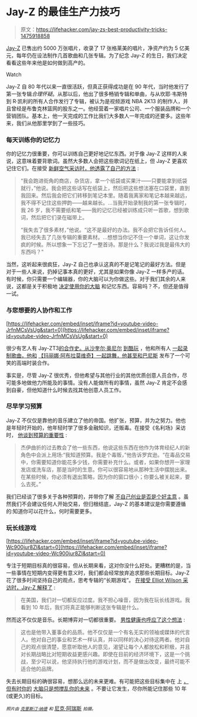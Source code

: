 # Jay-Z 的最佳生产力技巧

> 原文：<https://lifehacker.com/jay-zs-best-productivity-tricks-1475918858>

[Jay-Z](http://en.wikipedia.org/wiki/Jay-Z) 已售出约 5000 万张唱片，收录了 17 张格莱美的唱片，净资产约为 5 亿美元，每年仍在设法制作几首歌曲和几张专辑。为了纪念 Jay-Z 的生日，我们决定看看这些年来他是如何做到高产的。

Watch

Jay-Z 自 80 年代以来一直很活跃，但真正获得成功是在 90 年代，当时他发行了第一张专辑*合理怀疑*。从那以后，他出了很多畅销专辑和单曲，与从坎耶·韦斯特到 R·凯利的所有人合作发行了专辑，被认为是视频游戏 NBA 2K13 的制作人，并且曾经是布鲁克林篮网的股东之一。他经营着一家唱片公司、一个服装品牌和一个营销团队。基本上，他一天完成的工作比我们大多数人一年完成的还要多。这些年来，我们从他那里学到了一些技巧。

### 每天训练你的记忆力

你的记忆力很重要，你可以训练自己更好地记忆东西。对于像 Jay-Z 这样的人来说，这意味着要背歌词。虽然大多数人会把这些歌词记在纸上，但 Jay-Z 更喜欢记住它们。在接受 [新鲜空气采访时，他透露了自己的方法](http://www.npr.org/2010/11/16/131334322/the-fresh-air-interview-jay-z-decoded) :

> “我会跑进街角的商店，杂货店，拿一个纸袋或买果汁——只要能拿到纸袋就行，”他说。我会把这些话写在纸袋上，然后把这些想法塞在口袋里，直到我回来。然后我会把它们转移到笔记本里。随着我离家和笔记本越来越远，我不得不记住这些押韵——越来越长。...当我开始录制我的第一张专辑时，我 26 岁，我不需要纸和笔——我的记忆已经被训练成只听一首歌，想到歌词，然后把它们录在磁带上。
> 
> “我失去了很多素材，”他说。“这不是最好的办法。我不会把它告诉任何人。我已经失去了几张专辑的重要素材。...想想当你记不住一个单词，这让你发疯的时候。所以想象一下忘记了一整首诗。那是什么？我说过我是最伟大的东西吗？"

当然，这听起来很疯狂，Jay-Z 自己也承认这真的不是记笔记的最好方法。但是对于一些人来说，扔掉记事本真的更好，尤其是如果你像 Jay-Z 一样多产的话。有时候，你只需要一个编辑器，你的大脑可以为你做这些。对于我们其余的人来说，这都是关于积极地 [决定使用你的大脑](https://lifehacker.com/how-i-learned-to-rely-on-my-own-memory-and-stop-depend-5971452) 和记忆东西。容易吗？不，但还是值得一试。

### 与您想要的人协作和工作

 [https://lifehacker.com/embed/inset/iframe?id=youtube-video-JrfnMCsVsUg&start=0](https://lifehacker.com/embed/inset/iframe?id=youtube-video-JrfnMCsVsUg&start=0) 

很少有艺人有 Jay-ZT3[的合作史。从沙奎尔·奥尼尔](http://en.wikipedia.org/wiki/List_of_songs_recorded_by_Jay-Z) [到酷玩](http://www.youtube.com/watch?v=WMsPh8TuVhc) ，他和所有人 [一起录制歌曲，他和](http://www.youtube.com/watch?v=WMsPh8TuVhc) [【玛丽娜·阿布拉莫维奇】](http://flavorwire.com/403559/jay-z-and-marina-abramovic-pop-music-stops-ripping-off-high-art-starts-trying-to-become-high-art/)[一起跳舞，他甚至和巴尼斯](http://nypost.com/2013/11/21/jay-zs-glitzy-collection-unveiled-at-barneys/) 发布了一个可笑的高端时装合作。

事实是，尽管 Jay-Z 很优秀，但他希望与其他行业的其他优质创意人员合作，尽可能多地做他力所能及的事情。没有人能做所有的事情，虽然 Jay-Z 肯定不会感到自豪，但他知道什么时候去找其他创意人员工作。

### 尽早学习预算

Jay-Z 不仅仅是靠他的音乐建立了他的帝国。他扩张，预算，并为之努力。他也是年轻时开始的，他年轻时学了很多金融知识，还贩毒。在接受《名利场》采访时， [他谈到预算的重要性](http://www.vanityfair.com/online/daily/2013/10/jay-z-beyonce-blue-ivy-story) :

> 杰伊曲折的过去教会了他一些东西，他说这些东西在他作为体育经纪人的新角色中会派上用场:“我知道预算。我是个毒贩，”他告诉罗宾逊。“在毒品交易中，你需要知道你能花多少钱，你需要补充什么。或者，如果你想开一家理发店或洗车店，那是当时的生意。你可以很容易地从那种生活中摆脱出来。在某些时候，你必须有退出策略，因为你的窗口很小；你要么被关起来，要么去死。”

我们已经谈了很多关于各种预算的，并带你了解 [不自己创业是否是个好主意](https://lifehacker.com/should-i-start-my-own-business-498632898) 。虽然我们不会建议任何人开始交易，但归根结底，Jay-Z 的基本建议是你需要遵循的:知道你可以花什么，何时需要更多。

### 玩长线游戏

 [https://lifehacker.com/embed/inset/iframe?id=youtube-video-Wc900jur8ZI&start=0](https://lifehacker.com/embed/inset/iframe?id=youtube-video-Wc900jur8ZI&start=0) 

专注于短期目标真的很容易，但从长期来看，这对你没什么好处。更糟糕的是，当一些事情在短期内变得更有意义时，我们都会经常放弃追求那些长期目标。Jay-Z 花了很多时间坚持自己的观点，思考专辑的“长期游戏”。 [在接受 Elliot Wilson 采访时，Jay-Z 解释了](http://www.youtube.com/watch?v=Wc900jur8ZI#t=0) :

> 在美国，我们对一切都反应过度。我不担心噪音，因为我在玩长线游戏。我看到 10 年后，我们将真正能够判断这张专辑是什么。

然而这不仅仅是音乐。长期博弈对一切都很重要。 [男性健康也呼应了这个想法](http://www.menshealth.com/best-life/not-businessman-business-man?fullpage=true) :

> 这也是他带入董事会的品质。他不仅仅是一个有名无实的领袖或媒体的代言人。他对自己的事业和艺术一样认真，并以同样的决心对待这两者。他对自己的观点很清楚，愿意听取他人的意见，渴望让每个人都放松和积极，并且对长期战略比对短期收益更感兴趣。即使在目前的经济环境下，这是一个挑战，至少可以说，他坚持执行他的游戏计划，而不是做出改变，最终可能不适合他的品牌。

失去长期目标的确很容易，想那么远的未来更难。有可能把这些目标集中在 上 [，但有时你的](https://lifehacker.com/focus-your-ambitions-with-the-lifehacker-hierarchy-of-g-5912971) [大脑只是想搅乱你的未来](http://lifehacker.com/how-our-brains-stop-us-from-achieving-our-goals-and-ho-5928698) 。不要让它发生，尽你所能记住那些 10 年(或更久)的目标。

<small>*照片由*</small> [<small>*克里斯汀·纳德*</small>](http://www.flickr.com/photos/83251575@N04/7640329884/in/photolist-cD9FTA-7HQPSA-8x6U7r-8x6Ubp-aDchn1-dtTc8Y-bCM3PS-aQSHAa-9L3DEf-8yDwR5-bVMgkE-bVMgRY-9KZSYz-9KZT6c-df9D5R-df9CU6-8M3rd9-hyDkQ3-9xAXaz-9xAWzz-9xARBk-9xAWQZ-9xATSg-9xDSqY-9xDWtN) <small>*和*</small> [尼克·阿瑞斯](http://www.flickr.com/photos/9993075@N06/2678453389/in/photolist-55FLSR-5c6iix-5ncoPJ-5o2WfU-5p8w8o-5tzhjp-5u1e89-5uBohB-5DfGXv-5MRSty-5WsjQv-5XW3k4-62LD8Z-62LEPx-62LFqP-62QVb5-62QVKf-657VsP-66VG3J-68vjKV-68zxeQ-68zxij-6bwpkt-6bwpmk-6bAwB5-6hSkjK-6jZGMH-6k4Tqd-6NEwkZ-6NJwNU-6NJApo-6XUQWB-6XYRvb-713m5r-7iWW5W-7jm7SP-7oDdKZ-dSXXyh-dTUAhR-dUSc9a-dmyfCP-aYWk56-aFAaK6-aFATbM-9ZA9J6-bt4mNt-dSZe91-bH1iX8-chEwR9-cnchKE-aFDjPB) <small>*拍摄。*</small>